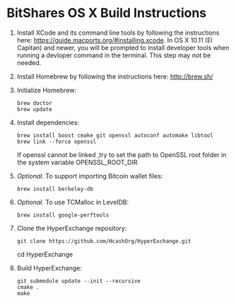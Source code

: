 BitShares OS X Build Instructions
===============================

1. Install XCode and its command line tools by following the instructions here: https://guide.macports.org/#installing.xcode. 
   In OS X 10.11 (El Capitan) and newer, you will be prompted to install developer tools when running a devloper command in the terminal. This step may not be needed.


2. Install Homebrew by following the instructions here: http://brew.sh/

3. Initialize Homebrew:
   ```
   brew doctor
   brew update
   ```

4. Install dependencies:
   ```
   brew install boost cmake git openssl autoconf automake libtool
   brew link --force openssl 

   ```
      If openssl cannot be linked ,try to set the path to OpenSSL root folder in the system variable OPENSSL_ROOT_DIR

5. *Optional.* To support importing Bitcoin wallet files:
   ```
   brew install berkeley-db
   ```

6. *Optional.* To use TCMalloc in LevelDB:
   ```
   brew install google-perftools
   ```

7. Clone the HyperExchange repository:
   ```
   git clone https://github.com/HcashOrg/HyperExchange.git
   ```
   cd HyperExchange

8. Build HyperExchange:
   ```
   git submodule update --init --recursive
   cmake .
   make
   ```